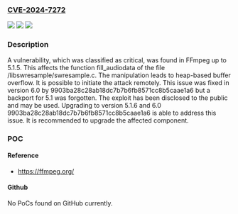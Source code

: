 ### [CVE-2024-7272](https://cve.mitre.org/cgi-bin/cvename.cgi?name=CVE-2024-7272)
![](https://img.shields.io/static/v1?label=Product&message=FFmpeg&color=blue)
![](https://img.shields.io/static/v1?label=Version&message=%3D%205.1.0%20&color=brighgreen)
![](https://img.shields.io/static/v1?label=Vulnerability&message=CWE-122%20Heap-based%20Buffer%20Overflow&color=brighgreen)

### Description

A vulnerability, which was classified as critical, was found in FFmpeg up to 5.1.5. This affects the function fill_audiodata of the file /libswresample/swresample.c. The manipulation leads to heap-based buffer overflow. It is possible to initiate the attack remotely. This issue was fixed in version 6.0 by 9903ba28c28ab18dc7b7b6fb8571cc8b5caae1a6 but a backport for 5.1 was forgotten. The exploit has been disclosed to the public and may be used. Upgrading to version 5.1.6 and 6.0 9903ba28c28ab18dc7b7b6fb8571cc8b5caae1a6 is able to address this issue. It is recommended to upgrade the affected component.

### POC

#### Reference
- https://ffmpeg.org/

#### Github
No PoCs found on GitHub currently.

